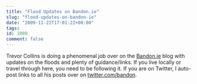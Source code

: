 ```yaml
---
title: "Flood Updates on Bandon.ie"
slug: "flood-updates-on-bandon-ie"
date: "2009-11-22T17:01:22+00:00"
tags:
id: 1000
comment: false
---
```


Trevor Collins is doing a phenomenal job over on the [Bandon.ie](http://www.bandon.ie/blogspot/blogger.html) blog with updates on the floods and plenty of guidance/links. If you live locally or travel through here, you need to be following it. If you are on Twitter, I auto-post links to all his posts over on [twitter.com/bandon](http://twitter.com/bandon). 
 
